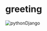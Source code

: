 # greeting


![pythonDjango](https://github.com/AstraKnight/greeting/assets/89350399/b89e61d8-d1cf-47fc-8877-17bbc1d4aa18)
